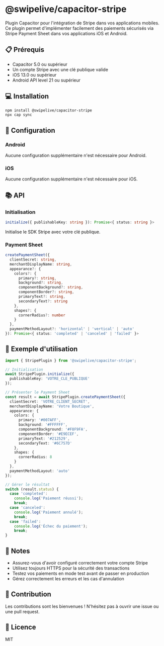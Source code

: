 # @swipelive/capacitor-stripe

Plugin Capacitor pour l'intégration de Stripe dans vos applications mobiles. Ce plugin permet d'implémenter facilement des paiements sécurisés via Stripe Payment Sheet dans vos applications iOS et Android.

## 📋 Prérequis

- Capacitor 5.0 ou supérieur
- Un compte Stripe avec une clé publique valide
- iOS 13.0 ou supérieur
- Android API level 21 ou supérieur

## 💻 Installation

```bash
npm install @swipelive/capacitor-stripe
npx cap sync
```

## 🔑 Configuration

### Android

Aucune configuration supplémentaire n'est nécessaire pour Android.

### iOS

Aucune configuration supplémentaire n'est nécessaire pour iOS.

## 📚 API

### Initialisation

```typescript
initialize({ publishableKey: string }): Promise<{ status: string }>
```
Initialise le SDK Stripe avec votre clé publique.

### Payment Sheet

```typescript
createPaymentSheet({
  clientSecret: string,
  merchantDisplayName: string,
  appearance?: {
    colors?: {
      primary?: string,
      background?: string,
      componentBackground?: string,
      componentBorder?: string,
      primaryText?: string,
      secondaryText?: string
    },
    shapes?: {
      cornerRadius?: number
    }
  },
  paymentMethodLayout?: 'horizontal' | 'vertical' | 'auto'
}): Promise<{ status: 'completed' | 'canceled' | 'failed' }>
```

## 🚀 Exemple d'utilisation

```typescript
import { StripePlugin } from '@swipelive/capacitor-stripe';

// Initialisation
await StripePlugin.initialize({
  publishableKey: 'VOTRE_CLE_PUBLIQUE'
});

// Présenter le Payment Sheet
const result = await StripePlugin.createPaymentSheet({
  clientSecret: 'VOTRE_CLIENT_SECRET',
  merchantDisplayName: 'Votre Boutique',
  appearance: {
    colors: {
      primary: '#007AFF',
      background: '#FFFFFF',
      componentBackground: '#F8F9FA',
      componentBorder: '#E9ECEF',
      primaryText: '#212529',
      secondaryText: '#6C757D'
    },
    shapes: {
      cornerRadius: 8
    }
  },
  paymentMethodLayout: 'auto'
});

// Gérer le résultat
switch (result.status) {
  case 'completed':
    console.log('Paiement réussi');
    break;
  case 'canceled':
    console.log('Paiement annulé');
    break;
  case 'failed':
    console.log('Échec du paiement');
    break;
}
```

## 📝 Notes

- Assurez-vous d'avoir configuré correctement votre compte Stripe
- Utilisez toujours HTTPS pour la sécurité des transactions
- Testez vos paiements en mode test avant de passer en production
- Gérez correctement les erreurs et les cas d'annulation

## 🤝 Contribution

Les contributions sont les bienvenues ! N'hésitez pas à ouvrir une issue ou une pull request.

## 📄 Licence

MIT
